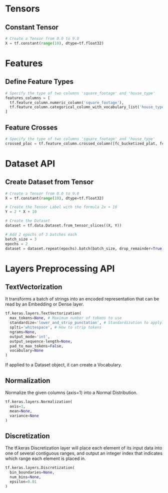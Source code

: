 # Tensors
## Constant Tensor
``` python
# Create a Tensor from 0.0 to 9.0
X = tf.constant(range(10), dtype=tf.float32)
```
# Features
## Define Feature Types
``` python
# Specify the type of two columns 'square_footage' and 'house_type'
features_columns = [
  tf.feature_column.numeric_column('square_footage'),
  tf.feature_column.categorical_column_with_vocabulary_list('house_type', ['house', 'apartment'])
]
```
## Feature Crosses
``` python
# Specify the type of two columns 'square_footage' and 'house_type'
crossed_ploc = tf.feature_column.crossed_column([fc_bucketized_plat, fc_bucketized_plon], hash_bucket_size=NBUCKETS * NBUCKETS)
```
# Dataset API
## Create Dataset from Tensor
``` python
# Create a Tensor from 0.0 to 9.0
X = tf.constant(range(10), dtype=tf.float32)

# Create the Tensor Label with the formula 2x + 10
Y = 2 * X + 10

# Create the Dataset
dataset = tf.data.Dataset.from_tensor_slices((X, Y))

# Add 2 epochs of 3 batches each
batch_size = 3
epochs = 2
dataset = dataset.repeat(epochs).batch(batch_size, drop_remainder=True)
```
# Layers Preprocessing API
## TextVectorization
It transforms a batch of strings into an encoded representation that can be read by an Embedding or Dense layer.
``` python
tf.keras.layers.TextVectorization(
  max_tokens=None, # Maximum number of tokens to use
  standardize='lower_and_strip_punctation', # Standardization to apply: lowercase and remove punctation
  splti='whitespace', # How to strip tokens
  ngrams=None,
  output_mode='int',
  output_sequence-length=None,
  pad_to_max_tokens=False,
  vocabulary=None
)
```
If applied to a Dataset object, it can create a Vocabulary.
## Normalization
Normalize the given columns (axis=1) into a Normal Distribution.
``` python
tf.keras.layers.Normalization(
  axis=1,
  mean=None,
  variance=None
)
```
## Discretization
The tf.keras Discretization layer will place each element of its input data into one of several contiguous ranges,
and output an integer index that indicates which range each element is placed in.
``` python
tf.keras.layers.Discretization(
  bin_boundaries=None,
  num_bins=None,
  epsilon=0.01
)
```
